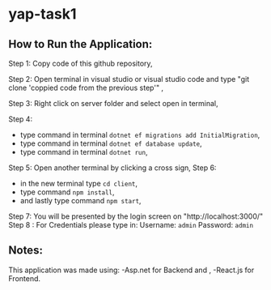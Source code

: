# yap-task1

## How to Run the Application:

Step 1: Copy code of this github repository,

Step 2: Open terminal in visual studio or visual studio code and type "git clone 'coppied code from the previous step'" ,

Step 3: Right click on server folder and select open in terminal,

Step 4:

- type command in terminal `dotnet ef migrations add InitialMigration`,
- type command in terminal `dotnet ef database update`,
- type command in terminal `dotnet run`,

Step 5: Open another terminal by clicking a cross sign,
Step 6:

- in the new terminal type `cd client`,
- type command `npm install`,
- and lastly type command `npm start`,

Step 7: You will be presented by the login screen on "http://localhost:3000/"
Step 8 : For Credentials please type in:
Username: `admin`
Password: `admin`

## Notes:

This application was made using:
-Asp.net for Backend and ,
-React.js for Frontend.

